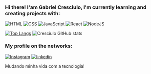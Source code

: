 ### Hi there! I'am Gabriel Cresciulo, I'm currently learning and creating projects with:  

![HTML](https://img.shields.io/badge/HTML5-E34F26?style=for-the-badge&logo=html5&logoColor=white)
![CSS](https://img.shields.io/badge/CSS3-1572B6?style=for-the-badge&logo=css3&logoColor=white)
![JavaScript](https://img.shields.io/badge/JavaScript-F7DF1E?style=for-the-badge&logo=javascript&logoColor=black)
![React](https://img.shields.io/badge/React-20232A?style=for-the-badge&logo=react&logoColor=61DAFB)
![NodeJS](https://img.shields.io/badge/Node.js-43853D?style=for-the-badge&logo=node.js&logoColor=white)

[![Top Langs](https://github-readme-stats.vercel.app/api/top-langs/?username=gah-cresciulo007)](https://github.com/anuraghazra/github-readme-stats)
![Cresciulo GitHub stats](https://github-readme-stats.vercel.app/api?username=gah-cresciulo007&show_icons=true&theme=highcontrast)


### My profile on the networks:

[![Instagram](https://img.icons8.com/fluency/48/undefined/instagram-new.png)](https://www.instagram.com/gah_cresciulo007/)
[![linkedin](https://img.icons8.com/fluency/48/undefined/linkedin.png)](https://www.linkedin.com/in/gabriel-cresciulo-183486212/)


Mudando minha vida com a tecnologia!



